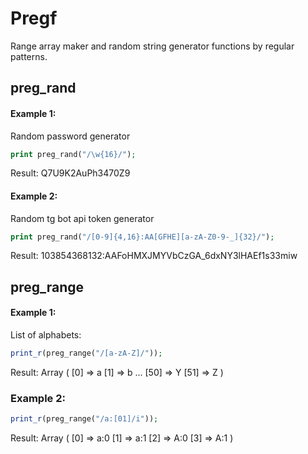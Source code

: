 # Pregf
Range array maker and random string generator functions by regular patterns.

## preg_rand
#### Example 1:
Random password generator
```php
print preg_rand("/\w{16}/");
```
Result: Q7U9K2AuPh3470Z9
#### Example 2:
Random tg bot api token generator
```php
print preg_rand("/[0-9]{4,16}:AA[GFHE][a-zA-Z0-9-_]{32}/");
```
Result: 103854368132:AAFoHMXJMYVbCzGA_6dxNY3lHAEf1s33miw
## preg_range
#### Example 1:
List of alphabets:
```php
print_r(preg_range("/[a-zA-Z]/"));
```
Result:
Array
(
    [0] => a
    [1] => b
...
    [50] => Y
    [51] => Z
)
### Example 2:
```php
print_r(preg_range("/a:[01]/i"));
```
Result:
Array
(
    [0] => a:0
    [1] => a:1
    [2] => A:0
    [3] => A:1
)
